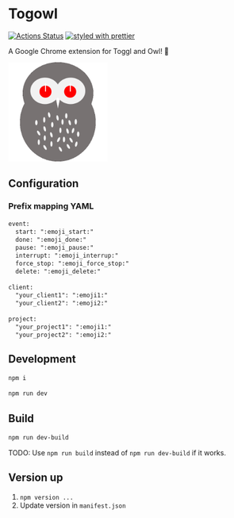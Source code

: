 # Togowl

[![Actions Status](https://github.com/tadashi-aikawa/togowl/workflows/Tests/badge.svg)](https://github.com/tadashi-aikawa/togowl/actions)
[![styled with prettier](https://img.shields.io/badge/styled_with-prettier-ff69b4.svg)](https://github.com/prettier/prettier)

A Google Chrome extension for Toggl and Owl! :owl:

<img src="./public/icon.png" width=200 />

## Configuration

### Prefix mapping YAML

```
event:
  start: ":emoji_start:"
  done: ":emoji_done:"
  pause: ":emoji_pause:"
  interrupt: ":emoji_interrup:"
  force_stop: ":emoji_force_stop:"
  delete: ":emoji_delete:"

client:
  "your_client1": ":emoji1:"
  "your_client2": ":emoji2:"

project:
  "your_project1": ":emoji1:"
  "your_project2": ":emoji2:"
```

## Development

```bash
npm i
```

```bash
npm run dev
```

## Build

```bash
npm run dev-build
```

TODO: Use `npm run build` instead of `npm run dev-build` if it works.

## Version up

1. `npm version ...`
2. Update version in `manifest.json`
